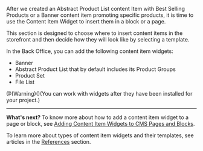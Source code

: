 After we created an Abstract Product List content Item with Best Selling Products or a Banner content item promoting specific products, it is time to use the Content Item Widget to insert them in a block or a page.

This section is designed to choose where to insert content items in the storefront and then decide how they will look like by selecting a template. 

In the Back Office, you can add the following content item widgets:

* Banner
* Abstract Product List that by default includes its Product Groups
* Product Set 
* File List

@(Warning)()(You can work with widgets after they have been installed for your project.)
***
**What's next?**
To know more about how to add a content item widget to a page or block, see [Adding Content Item Widgets to CMS Pages and Blocks](https://documentation.spryker.com/v4/docs/adding-content-item-widgets-to-pages-and-blocks).

To learn more about types of content item widgets and their templates, see articles in the [References](https://documentation.spryker.com/v4/docs/content-item-widgets-templates-reference-information) section.